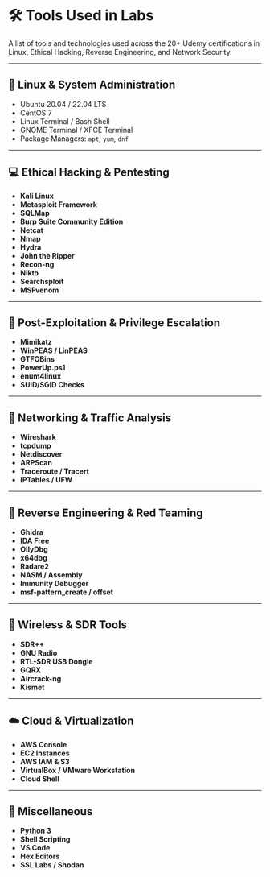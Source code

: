 # 🛠️ Tools Used in Labs

A list of tools and technologies used across the 20+ Udemy certifications in Linux, Ethical Hacking, Reverse Engineering, and Network Security.

---

## 🐧 Linux & System Administration
- Ubuntu 20.04 / 22.04 LTS
- CentOS 7
- Linux Terminal / Bash Shell
- GNOME Terminal / XFCE Terminal
- Package Managers: `apt`, `yum`, `dnf`

---

## 💻 Ethical Hacking & Pentesting
- **Kali Linux**
- **Metasploit Framework**
- **SQLMap**
- **Burp Suite Community Edition**
- **Netcat**
- **Nmap**
- **Hydra**
- **John the Ripper**
- **Recon-ng**
- **Nikto**
- **Searchsploit**
- **MSFvenom**

---

## 🔐 Post-Exploitation & Privilege Escalation
- **Mimikatz**
- **WinPEAS / LinPEAS**
- **GTFOBins**
- **PowerUp.ps1**
- **enum4linux**
- **SUID/SGID Checks**

---

## 📡 Networking & Traffic Analysis
- **Wireshark**
- **tcpdump**
- **Netdiscover**
- **ARPScan**
- **Traceroute / Tracert**
- **IPTables / UFW**

---

## 🧠 Reverse Engineering & Red Teaming
- **Ghidra**
- **IDA Free**
- **OllyDbg**
- **x64dbg**
- **Radare2**
- **NASM / Assembly**
- **Immunity Debugger**
- **msf-pattern_create / offset**

---

## 📡 Wireless & SDR Tools
- **SDR++**
- **GNU Radio**
- **RTL-SDR USB Dongle**
- **GQRX**
- **Aircrack-ng**
- **Kismet**

---

## ☁️ Cloud & Virtualization
- **AWS Console**
- **EC2 Instances**
- **AWS IAM & S3**
- **VirtualBox / VMware Workstation**
- **Cloud Shell**

---

## 🧰 Miscellaneous
- **Python 3**
- **Shell Scripting**
- **VS Code**
- **Hex Editors**
- **SSL Labs / Shodan**
